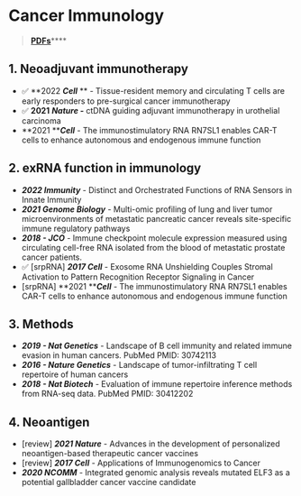 # Cancer Immunology

> [**PDFs**](https://cloud.tsinghua.edu.cn/d/07d2b19d6b284ebea5ea/?p=%2F1.%20Precision%20Medicine\&mode=list)****

## **1.** Neoadjuvant i**mmunotherapy**

* ✅ **2022 **_**Cell**_** ** - Tissue-resident memory and circulating T cells are early responders to pre-surgical cancer immunotherapy
* ✅ **2021** _**Nature -**_ ctDNA guiding adjuvant immunotherapy in urothelial carcinoma
* **2021 **_**Cell**_ - The immunostimulatory RNA RN7SL1 enables CAR-T cells to enhance autonomous and endogenous immune function

## **2. exRNA function in immunology**

* _**2022 Immunity**_ - Distinct and Orchestrated Functions of RNA Sensors in Innate Immunity
* _**2021 Genome Biology**_ - Multi-omic profiling of lung and liver tumor microenvironments of metastatic pancreatic cancer reveals site-specific immune regulatory pathways
* _**2018 - JCO**_ - Immune checkpoint molecule expression measured using circulating cell-free RNA isolated from the blood of metastatic prostate cancer patients.
* ✅  \[srpRNA] _**2017 Cell**_ - Exosome RNA Unshielding Couples Stromal Activation to Pattern Recognition Receptor Signaling in Cancer
* \[srpRNA] **2021 **_**Cell**_ - The immunostimulatory RNA RN7SL1 enables CAR-T cells to enhance autonomous and endogenous immune function

## **3. Methods**

* _**2019 - Nat Genetics**_ - Landscape of B cell immunity and related immune evasion in human cancers. PubMed PMID: 30742113
* _**2016 - Nature Genetics**_ - Landscape of tumor-infiltrating T cell repertoire of human cancers
* _**2018 - Nat Biotech**_ - Evaluation of immune repertoire inference methods from RNA-seq data. PubMed PMID: 30412202

## 4. Neoantigen

* \[review] _**2021 Nature**_ - Advances in the development of personalized neoantigen-based therapeutic cancer vaccines
* \[review] _**2017 Cell**_ - Applications of Immunogenomics to Cancer
* _**2020 NCOMM**_ - Integrated genomic analysis reveals mutated ELF3 as a potential gallbladder cancer vaccine candidate
